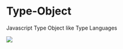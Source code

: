# Type-Object
Javascript Type Object like Type Languages

![](https://img.shields.io/github/license/karcan/Js-Typed-Object)
